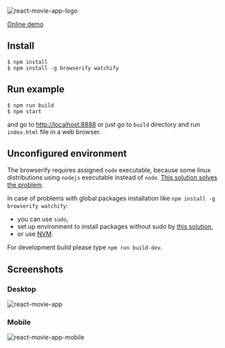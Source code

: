 
![react-movie-app-logo](http://arkadiuseh.cluster017.ovh.net/react-movie-app/react-movie-app-logo.png)

<a href="http://arkadiuseh.cluster017.ovh.net/react-movie-app/">Online demo</a>



## Install

```
$ npm install
$ npm install -g browserify watchify

```

## Run example

```
$ npm run build
$ npm start
```
and go to <a href="http://localhost:8888">http://localhost:8888</a>
or just go to `build` directory and run `index.html` file in a web browser.

## Unconfigured environment

The browserify requires assigned `node` executable, because some linux distributions using `nodejs` executable instead of `node`. <a href="http://stackoverflow.com/a/20890795/6072815">This solution solves the problem</a>.

In case of problems with global packages installation like `npm install -g browserify watchify`:
- you can use `sudo`,
- set up environment to install packages without sudo by <a href="http://stackoverflow.com/a/25855403/6072815">this solution</a>,
- or use <a href="https://github.com/creationix/nvm">NVM</a>.

For development build please type `npm run build-dev`.

## Screenshots


### Desktop

![react-movie-app](http://arkadiuseh.cluster017.ovh.net/react-movie-app/react-movie-app.png)

### Mobile

![react-movie-app-mobile](http://arkadiuseh.cluster017.ovh.net/react-movie-app/react-movie-app-mobile.png)
